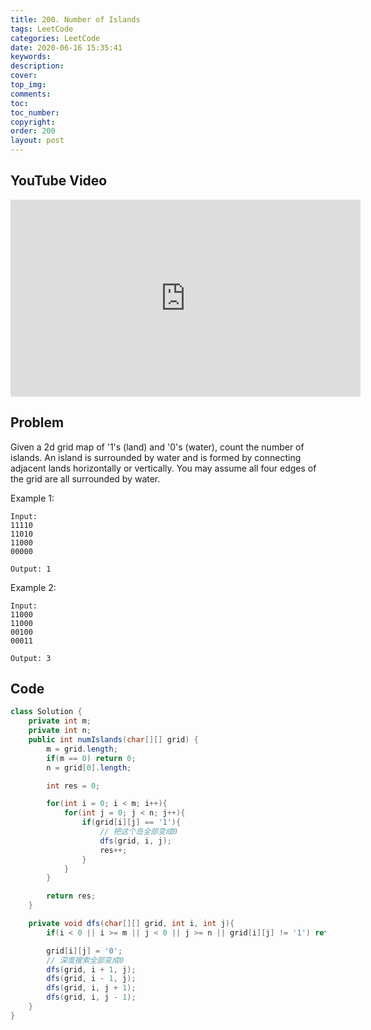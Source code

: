 ```yaml
---
title: 200. Number of Islands
tags: LeetCode
categories: LeetCode
date: 2020-06-16 15:35:41
keywords:
description:
cover:
top_img:
comments:
toc:
toc_number:
copyright:
order: 200
layout: post
---
```


## YouTube Video

<iframe width="560" height="315" src="https://www.youtube.com/embed/WboLnmBXZAA" frameborder="0" allow="accelerometer; autoplay; encrypted-media; gyroscope; picture-in-picture" allowfullscreen></iframe>

## Problem

Given a 2d grid map of '1's (land) and '0's (water), count the number of islands. An island is surrounded by water and is formed by connecting adjacent lands horizontally or vertically. You may assume all four edges of the grid are all surrounded by water.

Example 1:

```
Input:
11110
11010
11000
00000

Output: 1
```

Example 2:

```
Input:
11000
11000
00100
00011

Output: 3
```

## Code

```java
class Solution {
    private int m;
    private int n;
    public int numIslands(char[][] grid) {
        m = grid.length;
        if(m == 0) return 0;
        n = grid[0].length;

        int res = 0;

        for(int i = 0; i < m; i++){
            for(int j = 0; j < n; j++){
                if(grid[i][j] == '1'){
                    // 把这个岛全部变成0
                    dfs(grid, i, j);
                    res++;
                }
            }
        }

        return res;
    }

    private void dfs(char[][] grid, int i, int j){
        if(i < 0 || i >= m || j < 0 || j >= n || grid[i][j] != '1') return;

        grid[i][j] = '0';
        // 深度搜索全部变成0
        dfs(grid, i + 1, j);
        dfs(grid, i - 1, j);
        dfs(grid, i, j + 1);
        dfs(grid, i, j - 1);
    }
}
```
